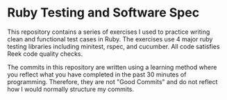 # Ruby Testing and Software Spec

This repository contains a series of exercises I used to practice writing clean and functional test cases in Ruby.
The exercises use 4 major ruby testing libraries including minitest, rspec, and cucumber. 
All code satisfies Reek code quality checks.

The commits in this repository are written using a learning method where you reflect what you have completed in the past 30 minutes of programming.
Therefore, they are not "Good Commits" and do not reflect how I would normally structure my commits.


